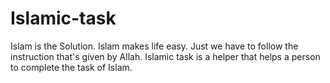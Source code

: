# Islamic-task
Islam is the Solution. Islam makes life easy. Just we have to follow the instruction that's given by Allah. Islamic task is a helper that helps a person to complete the task of Islam.
